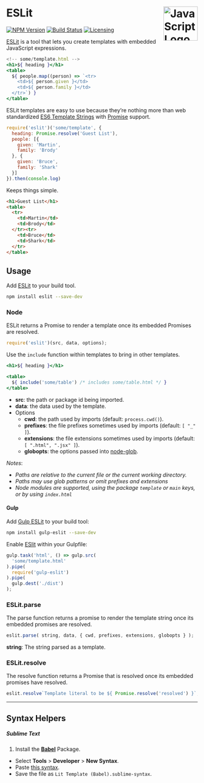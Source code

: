 # ESLit [<img src="https://upload.wikimedia.org/wikipedia/commons/9/99/Unofficial_JavaScript_logo_2.svg" alt="JavaScript Logo" width="90" height="90" align="right">][ESLit]

[![NPM Version][npm-img]][npm-url]
[![Build Status][cli-img]][cli-url]
[![Licensing][lic-img]][lic-url]

[ESLit] is a tool that lets you create templates with embedded JavaScript
expressions.

```jsx
<!-- some/template.html -->
<h1>${ heading }</h1>
<table>
  ${ people.map((person) => `<tr>
    <td>${ person.given }</td>
    <td>${ person.family }</td>
  </tr>`) }
</table>
```

ESLit templates are easy to use because they’re nothing more than web
standardized [ES6 Template Strings] with [Promise] support.

```js
require('eslit')('some/template', {
  heading: Promise.resolve('Guest List'),
  people: [{
    given: 'Martin',
    family: 'Brody'
  }, {
    given: 'Bruce',
    family: 'Shark'
  }]
}).then(console.log)
```

Keeps things simple.

```html
<h1>Guest List</h1>
<table>
  <tr>
    <td>Martin</td>
    <td>Brody</td>
  </tr><tr>
    <td>Bruce</td>
    <td>Shark</td>
  </tr>
</table>
```

## Usage

Add [ESLit] to your build tool.

```sh
npm install eslit --save-dev
```

### Node

ESLit returns a Promise to render a template once its embedded Promises are resolved.

```js
require('eslit')(src, data, options);
```

Use the `include` function within templates to bring in other templates.

```jsx
<h1>${ heading }</h1>

<table>
  ${ include('some/table') /* includes some/table.html */ }
</table>
```

- **src**: the path or package id being imported.
- **data**: the data used by the template.
- Options
  - **cwd**: the path used by imports (default: `process.cwd()`).
  - **prefixes**: the file prefixes sometimes used by imports (default: `[ "_" ]`).
  - **extensions**: the file extensions sometimes used by imports (default: `[ ".html", ".jsx" ]`).
  - **globopts**: the options passed into [node-glob].

*Notes*:

- *Paths are relative to the current file or the current working directory.*
- *Paths may use glob patterns or omit prefixes and extensions*
- *Node modules are supported, using the package `template` or `main` keys, or by using `index.html`*

#### Gulp

Add [Gulp ESLit] to your build tool:

```bash
npm install gulp-eslit --save-dev
```

Enable [ESlit] within your Gulpfile:

```js
gulp.task('html', () => gulp.src(
  'some/template.html'
).pipe(
  require('gulp-eslit')
).pipe(
  gulp.dest('./dist')
);
```

### ESLit.parse

The parse function returns a promise to render the template string once its embedded promises are resolved.

```js
eslit.parse( string, data, { cwd, prefixes, extensions, globopts } );
```

**string**: The string parsed as a template.

### ESLit.resolve

The resolve function returns a Promise that is resolved once its embedded promises have resolved.

```js
eslit.resolve`Template literal to be ${ Promise.resolve('resolved') }`;
```

---

## Syntax Helpers

##### Sublime Text

1. Install the **[Babel](https://packagecontrol.io/packages/Babel)** Package.
- Select **Tools** > **Developer** > **New Syntax**.
-  Paste [this syntax].
-  Save the file as `Lit Template (Babel).sublime-syntax`.

[ESLit]: https://github.com/jonathantneal/eslit
[ES6 Template Strings]: https://developer.mozilla.org/en-US/docs/Web/JavaScript/Reference/Template_literals
[Gulp ESLit]: https://github.com/jonathantneal/gulp-eslit
[Promise]: https://www.promisejs.org/
[node-glob]: https://github.com/isaacs/node-glob
[this syntax]: https://github.com/jonathantneal/eslit/blob/master/Lit%20Template%20(Babel).sublime-syntax

[npm-url]: https://www.npmjs.com/package/eslit
[npm-img]: https://img.shields.io/npm/v/eslit.svg
[cli-url]: https://travis-ci.org/jonathantneal/eslit
[cli-img]: https://img.shields.io/travis/jonathantneal/eslit.svg
[lic-url]: LICENSE.md
[lic-img]: https://img.shields.io/npm/l/eslit.svg
